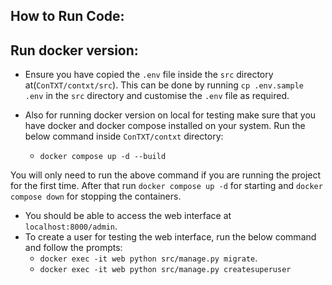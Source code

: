 
## How to Run Code:


## Run docker version:
- Ensure you have copied the `.env` file inside the `src` directory at(`ConTXT/contxt/src`). This can be done by running `cp .env.sample .env` in the `src` directory and customise the `.env` file as required.
- Also for running docker version on local for testing make sure that you have docker and docker compose installed on your system. Run the below command inside `ConTXT/contxt` directory:

    - `docker compose up -d --build`

You will only need to run the above command if you are running the project for the first time. After that run `docker compose up -d` for starting and `docker compose down` for stopping the containers.

- You should be able to access the web interface at `localhost:8000/admin`.
- To create a user for testing the web interface, run the below command and follow the prompts:
    - `docker exec -it web python src/manage.py migrate`. 
    - `docker exec -it web python src/manage.py createsuperuser`
    

